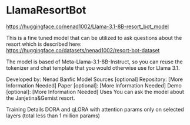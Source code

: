 # LlamaResortBot

https://huggingface.co/nenad1002/Llama-3.1-8B-resort_bot_model

This is a fine tuned model that can be utilized to ask questions about the resort which is described here: https://huggingface.co/datasets/nenad1002/resort-bot-dataset

The model is based of Meta-Llama-3.1-8B-Instruct, so you can reuse the tokenizer and chat template that you would otherwise use for Llama 3.1.

Developed by: Nenad Banfic
Model Sources [optional]
Repository: [More Information Needed]
Paper [optional]: [More Information Needed]
Demo [optional]: [More Information Needed]
Uses
You can ask the model about the Janjetina&Gemist resort.

Training Details
DORA and qLORA with attention params only on selected layers (total less than 1 million params)
